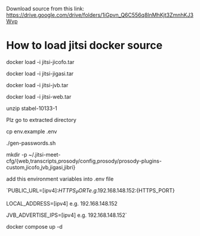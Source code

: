 Download source from this link: https://drive.google.com/drive/folders/1iGpvn_Q6C556q8lnMhKjt3ZmnhKJ3Wvp
# How to load jitsi docker source
docker load -i jitsi-jicofo.tar

docker load -i jitsi-jigasi.tar

docker load -i jitsi-jvb.tar

docker load -i jitsi-web.tar

unzip stabel-10133-1

Plz go to extracted directory

cp env.example .env

./gen-passwords.sh

mkdir -p ~/.jitsi-meet-cfg/{web,transcripts,prosody/config,prosody/prosody-plugins-custom,jicofo,jvb,jigasi,jibri}

add this environment variables into .env file

`PUBLIC_URL=[ipv4]:${HTTPS_PORT} e.g. 192.168.148.152:${HTTPS_PORT}

LOCAL_ADDRESS=[ipv4] e.g. 192.168.148.152

JVB_ADVERTISE_IPS=[ipv4] e.g. 192.168.148.152`

docker compose up -d
